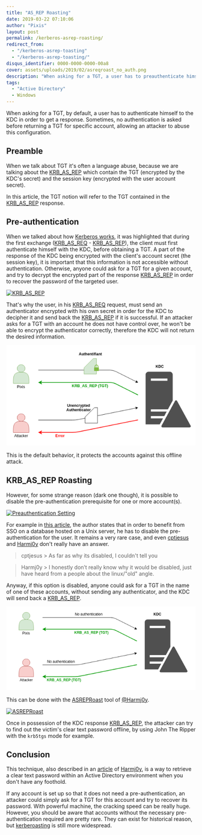 ```yaml
---
title: "AS_REP Roasting"
date: 2019-03-22 07:10:06
author: "Pixis"
layout: post
permalink: /kerberos-asrep-roasting/
redirect_from:
  - "/kerberos-asrep-toasting"
  - "/kerberos-asrep-toasting/"
disqus_identifier: 0000-0000-0000-00a8
cover: assets/uploads/2019/02/asreqroast_no_auth.png
description: "When asking for a TGT, a user has to preauthenticate himself to the KDC in order to get a response. If preauthentication is disabled, this account is vulnerable to as_rep roasting attack."
tags:
  - "Active Directory"
  - Windows
---
```

When asking for a TGT, by default, a user has to authenticate himself to the KDC in order to get a response. Sometimes, no authentication is asked before returning a TGT for specific account, allowing an attacker to abuse this configuration.

<!--more-->

## Preamble

When we talk about TGT it's often a language abuse, because we are talking about the [KRB_AS_REP](/kerberos/#krb_tgs_rep) which contain the TGT (encrypted by the KDC's secret) and the session key (encrypted with the user account secret).

In this article, the TGT notion will refer to the TGT contained in the [KRB_AS_REP](/kerberos/#krb_tgs_rep) response.

## Pre-authentication
When we talked about how [Kerberos works](/kerberos), it was highlighted that during the first exchange ([KRB_AS_REQ](/kerberos/#krb_tgs_req) - [KRB_AS_REP](/kerberos/#krb_tgs_rep)), the client must first authenticate himself with the KDC, before obtaining a TGT. A part of the response of the KDC being encrypted with the client's account secret (the session key), it is important that this information is not accessible without authentication. Otherwise, anyone could ask for a TGT for a given account, and try to decrypt the encrypted part of the response [KRB_AS_REP](/kerberos/#krb_tgs_rep) in order to recover the password of the targeted user.

[![KRB_AS_REP](/assets/uploads/2018/05/asrep.png)](/assets/uploads/2018/05/asrep.png)

That's why the user, in his [KRB_AS_REQ](/kerberos/#krb_tgs_req) request, must send an authenticator encrypted with his own secret in order for the KDC to decipher it and send back the [KRB_AS_REP](/kerberos/#krb_tgs_rep) if it is successful. If an attacker asks for a TGT with an account he does not have control over, he won't be able to encrypt the authenticator correctly, therefore the KDC will not return the desired information.

[![Authentication Required](/assets/uploads/2019/02/asreqroast_auth.png)](/assets/uploads/2019/02/asreqroast_auth.png)

This is the default behavior, it protects the accounts against this offline attack.

## KRB_AS_REP Roasting

However, for some strange reason (dark one though), it is possible to disable the pre-authentication prerequisite for one or more account(s).

[![Preauthentication Setting](/assets/uploads/2019/02/preauthsettings.png)](/assets/uploads/2019/02/preauthsettings.png)

For example in [this article](https://laurentschneider.com/wordpress/2014/01/the-long-long-route-to-kerberos.html), the author states that in order to benefit from SSO on a database hosted on a Unix server, he has to disable the pre-authentication for the user. It remains a very rare case, and even [cptjesus](https://twitter.com/cptjesus) and [Harmj0y](https://twitter.com/harmj0y) don't really have an answer.

> cptjesus > As far as why its disabled, I couldn't tell you

> Harmj0y > I honestly don’t really know why it would be disabled, just have heard from a people about the linux/"old" angle.

Anyway, if this option is disabled, anyone could ask for a TGT in the name of one of these accounts, without sending any authenticator, and the KDC will send back a [KRB_AS_REP](/kerberos/#krb_tgs_rep).

[![Authentication Required](/assets/uploads/2019/02/asreqroast_no_auth.png)](/assets/uploads/2019/02/asreqroast_no_auth.png)

This can be done with the [ASREPRoast](https://github.com/HarmJ0y/ASREPRoast) tool of [@Harmj0y](https://twitter.com/harmj0y).

[![ASREPRoast](/assets/uploads/2019/02/attackasrep.png)](/assets/uploads/2019/02/attackasrep.png)

Once in possession of the KDC response [KRB_AS_REP](/kerberos/#krb_tgs_rep), the attacker can try to find out the victim's clear text password offline, by using John The Ripper with the `krb5tgs` mode for example.

## Conclusion

This technique, also described in an [article](https://www.harmj0y.net/blog/activedirectory/roasting-as-reps/) of [Harmj0y](https://twitter.com/harmj0y), is a way to retrieve a clear text password within an Active Directory environment when you don't have any foothold.

If any account is set up so that it does not need a pre-authentication, an attacker could simply ask for a TGT for this account and try to recover its password. With powerful machine, the cracking speed can be really huge. However, you should be aware that accounts without the necessary pre-authentication required are pretty rare. They can exist for historical reason, but [kerberoasting](/kerberoasting) is still more widespread.
